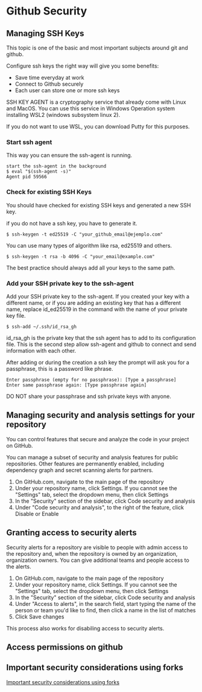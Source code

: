 # Github Security

## Managing SSH Keys

This topic is one of the basic and most important subjects around git and github.

Configure ssh keys the right way will give you some benefits:

- Save time everyday at work
- Connect to Github securely
- Each user can store one or more ssh keys

SSH KEY AGENT is a cryptography service that already come with Linux and MacOS. You can use this service in Windows Operation system installing WSL2 (windows subsystem linux 2).

If you do not want to use WSL, you can download Putty for this purposes.

### Start ssh agent

This way you can ensure the ssh-agent is running.

    start the ssh-agent in the background
    $ eval "$(ssh-agent -s)"
    Agent pid 59566

### Check for existing SSH Keys

You should have checked for existing SSH keys and generated a new SSH key.

if you do not have a ssh key, you have to generate it.

    $ ssh-keygen -t ed25519 -C "your_github_email@ejemplo.com"

You can use many types of algorithm like rsa, ed25519 and others.

    $ ssh-keygen -t rsa -b 4096 -C "your_email@example.com"

The best practice should always add all your keys to the same path.

### Add your SSH private key to the ssh-agent

Add your SSH private key to the ssh-agent. If you created your key with a different name, or if you are adding an existing key that has a different name, replace id_ed25519 in the command with the name of your private key file.

    $ ssh-add ~/.ssh/id_rsa_gh

id_rsa_gh is the private key that the ssh agent has to add to its configuration file. This is the second step allow ssh-agent and github to connect and send information with each other.

After adding or during the creation a ssh key the prompt will ask you for a passphrase, this is a password like phrase.

    Enter passphrase (empty for no passphrase): [Type a passphrase]
    Enter same passphrase again: [Type passphrase again]

DO NOT share your passphrase and ssh private keys with anyone.

## Managing security and analysis settings for your repository

You can control features that secure and analyze the code in your project on GitHub.

You can manage a subset of security and analysis features for public repositories. Other features are permanently enabled, including dependency graph and secret scanning alerts for partners.

1. On GitHub.com, navigate to the main page of the repository
2. Under your repository name, click Settings. If you cannot see the "Settings" tab, select the dropdown menu, then click Settings
3. In the "Security" section of the sidebar, click Code security and analysis
4. Under "Code security and analysis", to the right of the feature, click Disable or Enable

## Granting access to security alerts

Security alerts for a repository are visible to people with admin access to the repository and, when the repository is owned by an organization, organization owners. You can give additional teams and people access to the alerts.

1. On GitHub.com, navigate to the main page of the repository
2. Under your repository name, click Settings. If you cannot see the "Settings" tab, select the dropdown menu, then click Settings
3. In the "Security" section of the sidebar, click Code security and analysis
4. Under "Access to alerts", in the search field, start typing the name of the person or team you'd like to find, then click a name in the list of matches
5. Click Save changes

This process also works for disabiling access to security alerts.

## Access permissions on github

## Important security considerations using forks

[Important security considerations using forks](https://docs.github.com/en/pull-requests/collaborating-with-pull-requests/working-with-forks/about-permissions-and-visibility-of-forks#important-security-considerations)
